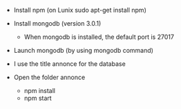 

- Install npm (on Lunix sudo apt-get install npm)
- Install mongodb (version 3.0.1)
	- When mongodb is installed, the default port is 27017


- Launch mongodb (by using mongodb command)
- I use the title annonce for the database


- Open the folder annonce
	- npm install
	- npm start

 
